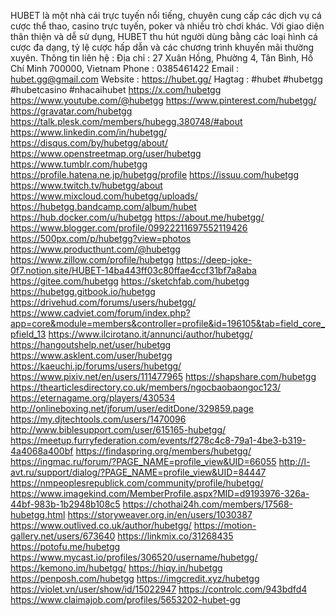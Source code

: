 HUBET là một nhà cái trực tuyến nổi tiếng, chuyên cung cấp các dịch vụ cá cược thể thao, casino trực tuyến, poker và nhiều trò chơi khác. Với giao diện thân thiện và dễ sử dụng, HUBET thu hút người dùng bằng các loại hình cá cược đa dạng, tỷ lệ cược hấp dẫn và các chương trình khuyến mãi thường xuyên.
Thông tin liên hệ :
Địa chỉ : 27 Xuân Hồng, Phường 4, Tân Bình, Hồ Chí Minh 700000, Vietnam
Phone : 0385461422
Email : hubet.gg@gmail.com
Website :
https://hubet.gg/
Hagtag : #hubet #hubetgg #hubetcasino #nhacaihubet
https://x.com/hubetgg
https://www.youtube.com/@hubetgg
https://www.pinterest.com/hubetgg/
https://gravatar.com/hubetgg
https://talk.plesk.com/members/hubegg.380748/#about
https://www.linkedin.com/in/hubetgg/
https://disqus.com/by/hubetgg/about/
https://www.openstreetmap.org/user/hubetgg
https://www.tumblr.com/hubetgg
https://profile.hatena.ne.jp/hubetgg/profile
https://issuu.com/hubetgg
https://www.twitch.tv/hubetgg/about
https://www.mixcloud.com/hubetgg/uploads/
https://hubetgg.bandcamp.com/album/hubet
https://hub.docker.com/u/hubetgg
https://about.me/hubetgg/
https://www.blogger.com/profile/09922211697552119426
https://500px.com/p/hubetgg?view=photos
https://www.producthunt.com/@hubetgg
https://www.zillow.com/profile/hubetgg
https://deep-joke-0f7.notion.site/HUBET-14ba443ff03c80ffae4ccf31bf7a8aba
https://gitee.com/hubetgg
https://sketchfab.com/hubetgg
https://hubetgg.gitbook.io/hubetgg
https://drivehud.com/forums/users/hubetgg/
https://www.cadviet.com/forum/index.php?app=core&module=members&controller=profile&id=196105&tab=field_core_pfield_13
https://www.ilcirotano.it/annunci/author/hubetgg/
https://hangoutshelp.net/user/hubetgg
https://www.asklent.com/user/hubetgg
https://kaeuchi.jp/forums/users/hubetgg/
https://www.pixiv.net/en/users/111477965
https://shapshare.com/hubetgg
https://thearticlesdirectory.co.uk/members/ngocbaobaongoc123/
https://eternagame.org/players/430534
http://onlineboxing.net/jforum/user/editDone/329859.page
https://my.djtechtools.com/users/1470096
http://www.biblesupport.com/user/615165-hubetgg/
https://meetup.furryfederation.com/events/f278c4c8-79a1-4be3-b319-4a4068a400bf
https://findaspring.org/members/hubetgg/
https://ingmac.ru/forum/?PAGE_NAME=profile_view&UID=66055
http://l-avt.ru/support/dialog/?PAGE_NAME=profile_view&UID=84447
https://nmpeoplesrepublick.com/community/profile/hubetgg/
https://www.imagekind.com/MemberProfile.aspx?MID=d9193976-326a-44bf-983b-1b2948b108c5
https://chothai24h.com/members/17568-hubetgg.html
https://storyweaver.org.in/en/users/1030387
https://www.outlived.co.uk/author/hubetgg/
https://motion-gallery.net/users/673640
https://linkmix.co/31268435
https://potofu.me/hubetgg
https://www.mycast.io/profiles/306520/username/hubetgg/
https://kemono.im/hubetgg/
https://hiqy.in/hubetgg
https://penposh.com/hubetgg
https://imgcredit.xyz/hubetgg
https://violet.vn/user/show/id/15022947
https://controlc.com/943bdfd4
https://www.claimajob.com/profiles/5653202-hubet-gg